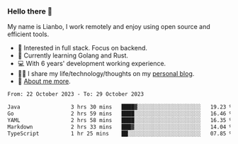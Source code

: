 ### Hello there 👋

My name is Lianbo, I work remotely and enjoy using open source and efficient tools.

- 🔭 Interested in full stack. Focus on backend.
- 🌱 Currently learning Golang and Rust.
- 💻 With 6 years' development working experience.
- ✍🏻 I share my life/technology/thoughts on my [personal blog](https://godruoyi.com).
- 👒 [About me more](https://godruoyi.com/posts/About-godruoyi).

<!--START_SECTION:waka-->

```txt
From: 22 October 2023 - To: 29 October 2023

Java                3 hrs 30 mins   ████▓░░░░░░░░░░░░░░░░░░░░   19.23 %
Go                  2 hrs 59 mins   ████░░░░░░░░░░░░░░░░░░░░░   16.46 %
YAML                2 hrs 58 mins   ████░░░░░░░░░░░░░░░░░░░░░   16.35 %
Markdown            2 hrs 33 mins   ███▓░░░░░░░░░░░░░░░░░░░░░   14.04 %
TypeScript          1 hr 25 mins    ██░░░░░░░░░░░░░░░░░░░░░░░   07.85 %
```

<!--END_SECTION:waka-->
